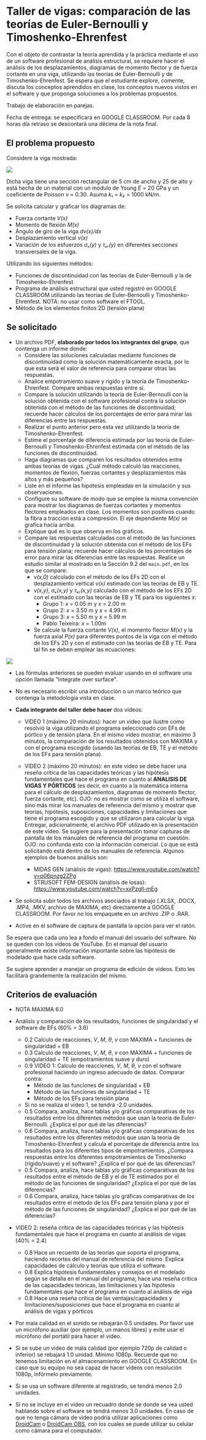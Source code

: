 # Taller de vigas: comparación de las teorías de Euler-Bernoulli y Timoshenko-Ehrenfest

Con el objeto de contrastar la teoría aprendida y la práctica mediante el uso de un software profesional de análisis estructural, se requiere hacer el análisis de los desplazamientos, diagramas de momento flector y de fuerza cortante en una viga, utilizando las teorías de Euler-Bernoulli y de Timoshenko-Ehrenfest. Se espera que el estudiante explore, comente, discuta los conceptos aprendidos en clase, los conceptos nuevos vistos en el software y que proponga soluciones a los problemas propuestos.

Trabajo de elaboración en parejas.

Fecha de entrega: se especificará en GOOGLE CLASSROOM. Por cada 8 horas día retraso se descontará una décima de la nota final.


## El problema propuesto
Considere la viga mostrada:

<img src="figs/viga_2022a.svg"/>

Dicha viga tiene una sección rectangular de 5 cm de ancho y 25 de alto y está hecha de un material con un módulo de Young *E* = 20 GPa y un coeficiente de Poisson *ν* = 0.30. Asuma *k₁* = *k₂* = 1000 kN/m.

Se solicita calcular y graficar los diagramas de:
* Fuerza cortante *V(x)*
* Momento de flexión *M(x)*
* Ángulo de giro de la viga *dv(x)/dx*
* Desplazamiento vertical *v(x)*
* Variación de los esfuerzos *σₓ(y)* y *τₓᵧ(y)* en diferentes secciones transversales de la viga.

Utilizando los siguientes métodos:
* Funciones de discontinuidad con las teorías de Euler-Bernoulli y la de Timoshenko-Ehrenfest
* Programa de análisis estructural que usted registró en GOOGLE CLASSROOM utilizando las teorías de Euler-Bernoulli y Timoshenko-Ehrenfest. NOTA: no usar como software el FTOOL.
* Método de los elementos finitos 2D (tensión plana)


## Se solicitado
* Un archivo PDF, **elaborado por todos los integrantes del grupo**, que contenga un informe donde:
  * Considere las soluciones calculadas mediante funciones de discontinuidad como la solución matemáticamente exacta, por lo que esta será el valor de referencia para comparar otras las respuestas.
  * Analice empotramiento suave y rígido y la teoría de Timoshenko-Ehrenfest. Compare ambas respuestas entre sí.
  * Compare la solución utilizando la teoría de Euler-Bernoulli con la
    solución obtenida con el software profesional contra la solución obtenida con el método de las funciones de discontinuidad; recuerde hacer cálculos de los porcentajes de error para mirar las diferencias entre las respuestas.
  * Realizar el punto anterior pero esta vez utilizando la teoría de Timoshenko-Ehrenfest.
  * Estime el porcentaje de diferencia estimada por las teoría de Euler-Bernoulli y Timoshenko-Ehrenfest estimada con el método de las funciones de discontinuidad.
  * Haga diagramas que comparen los resultados obtenidos entre ambas teorías de vigas. ¿Cuál método calculó las reacciones, momentos de flexión, fuerzas cortantes y desplazamientos más altos y más pequeños? 
  * Liste en el informe las hipótesis empleadas en la simulación y sus observaciones.
  * Configure su software de modo que se emplee la misma convención para mostrar los diagramas de fuerzas cortantes y momentos flectores empleados en clase. Los momentos son positivos cuando la fibra a tracción está a compresión. El eje dependiente *M(x)* se grafica hacia arriba.
  * Explique qué es lo que observa en los gráficos.
  * Compare las respuestas calculadas con el método de las funciones de discontinuidad y la solución obtenida con el método de los EFs para tensión plana; recuerde hacer cálculos de los porcentajes de error para mirar las diferencias entre las respuestas. Realice un estudio similar al mostrado en la Sección 9.2 del `main.pdf`, en los que se compare:
    * *v(x,0)* calculado con el método de los EFs 2D con el desplazamiento vertical *v(x)* estimado con las teorías de EB y TE.
    * *v(x,y)*, *σₓ(x,y)* y *τₓᵧ(x,y)* calculado con el método de los EFs 2D con el  estimado con las teorías de EB y TE para los siguientes *x*:
       * Grupo 1: *x* = 0.05 m y *x* = 2.00 m
       * Grupo 2: *x* = 3.50 m y *x* = 4.99 m
       * Grupo 3: *x* = 5.50 m y *x* = 5.99 m
       * Pablo Teixeira:   *x* = 1.00m
    * Se calcule la fuerza cortante *V(x)*, el momento flector *M(x)* y la fuerza axial *P(x)* para diferentes puntos de la viga con el método de los EFs 2D y con el estimado con las teorías de EB y TE. Para tal fin se deben emplear las ecuaciones:
<!---
Compile en: https://tex.s2cms.com

\begin{align*}
V(x) &= - \iint_{A(x)}   \tau_{xy}(x,y,z) \operatorname{d} y \operatorname{d} z \\
M(x) &= - \iint_{A(x)} y \sigma_{x}(x,y,z) \operatorname{d} y \operatorname{d} z \\
P(x) &= + \iint_{A(x)}   \sigma_{x}(x,y,z) \operatorname{d} y \operatorname{d} z 
\end{align*}
--->
 ![](https://tex.s2cms.ru/svg/%5Cbegin%7Balign*%7D%0AV(x)%20%26%3D%20-%20%5Ciint_%7BA(x)%7D%20%5Ctau_%7Bxy%7D(x%2Cy%2Cz)%20%5Coperatorname%7Bd%7D%20y%20%5Coperatorname%7Bd%7D%20z%20%5C%5C%0AM(x)%20%26%3D%20-%20%5Ciint_%7BA(x)%7D%20y%20%5Csigma_%7Bx%7D(x%2Cy%2Cz)%20%5Coperatorname%7Bd%7D%20y%20%5Coperatorname%7Bd%7D%20z%20%5C%5C%0AP(x)%20%26%3D%20%2B%20%5Ciint_%7BA(x)%7D%20%5Csigma_%7Bx%7D(x%2Cy%2Cz)%20%5Coperatorname%7Bd%7D%20y%20%5Coperatorname%7Bd%7D%20z%20%0A%5Cend%7Balign*%7D)
  * Las fórmulas anteriores se pueden evaluar usando en el software una opción llamada "Integrate over surface".

  * No es necesario escribir una introducción o un marco teórico que contenga la metodología vista en clase.

* **Cada integrante del taller debe hacer** dos videos:
  * VIDEO 1 (máximo 20 minutos): hacer un video que ilustre como resolvió la viga utilizando el programa seleccionado con EFs de pórtico y de tensión plana. En el mismo video mostrar, en máximo 3 minutos, la comparación de los resultados obtenidos con MAXIMA y con el programa escogido (usando las teorías de EB, TE y el método de los EFs para tensión plana).

  * VIDEO 2 (máximo 20 minutos): en este video se debe hacer una reseña crítica de las capacidades teóricas y las hipótesis fundamentales que hace el programa en cuanto al **ANALISIS DE VIGAS Y PÓRTICOS** (es decir, en cuanto a la matemática interna para el cálculo de desplazamientos, diagramas de momento flector, fuerza cortante, etc). OJO: no es mostrar como se utiliza el software, sino más mirar los manuales de referencia del mismo y mostrar que teorías, hipótesis, suposiciones, capacidades y limitaciones que tiene el programa escogido y que se utilizaron para calcular la viga. Entregar, adicionalmente, el archivo PDF utilizado en la presentación de este video. Se sugiere para la presentación tomar capturas de pantalla de los manuales de referencia del programa en cuestión. OJO: no confunda esto con la información comercial. Lo que se está solicitando está dentro de los manuales de referencia. Algunos ejemplos de buenos análisis son:
     * MIDAS GEN (análisis de vigas): https://www.youtube.com/watch?v=p06pnzg2ZPg
     * STRUSOFT FEM-DESIGN (análisis de losas): https://www.youtube.com/watch?v=xxPzgIl-mEg

* Se solicita subir todos los archivos asociados al trabajo (.XLSX, .DOCX, .MP4, .MKV, archivo de MAXIMA, etc) directamente a GOOGLE CLASSROOM. Por favor no los empaquete en un archivo .ZIP o .RAR.

* Active en el software de captura de pantalla la opción para ver el ratón.

Se espera que cada uno lea a fondo el manual del usuario del software. No se queden con los videos de YouTube. En el manual del usuario generalmente existe información importante sobre las hipótesis de modelado que hace cada software.

Se sugiere aprender a manejar un programa de edición de videos. Esto les facilitará grandemente la realización del mismo.


## Criterios de evaluación
* NOTA MAXIMA 6.0

* Análisis y comparación de los resultados, funciones de singularidad y el software de EFs (60% = 3.6)
  * 0.2 Calculo de reacciones, *V*, *M*, *θ*, *v* con MAXIMA + funciones de singularidad + EB
  * 0.3 Calculo de reacciones, *V*, *M*, *θ*, *v* con MAXIMA + funciones de singularidad + TE (empotramientos suave y duro)
  * 0.9 VIDEO 1: Calculo de reacciones, *V*, *M*, *θ*, *v* con el software profesional haciendo un ingreso adecuado de datos. Comparar contra:
     * Método de las funciones de singularidad + EB
     * Método de las funciones de singularidad + TE
     * Método de los EFs para tensión plana
  * Si no se realiza el video 1, se tendrá -2.0 unidades.
  * 0.5 Compara, analiza, hace tablas y/o gráficas comparativas de los resultados entre los diferentes métodos que usan la teoría de Euler-Bernoulli. ¿Explica el por qué de las diferencias?
  * 0.6 Compara, analiza, hace tablas y/o gráficas comparativas de los resultados entre los diferentes métodos que usan la teoría de Timoshenko-Ehrenfest y calcula el porcentaje de diferencia entre los resultados para los diferentes tipos de empotramientos. ¿Compara respuestas entre los diferentes empotramientos de Timoshenko (rígido/suave) y el software? ¿Explica el por qué de las diferencias?
  * 0.5 Compara, analiza, hace tablas y/o gráficas comparativas de los resultados entre el método de EB y el de TE estimados por el método de las funciones de singularidad? ¿Explica el por qué de las diferencias?
  * 0.6 Compara, analiza, hace tablas y/o gráficas comparativas de los resultados entre el método de los EFs para tensión plana y por el método de las funciones de singularidad? ¿Explica el por qué de las diferencias?

* VIDEO 2: reseña crítica de las capacidades teóricas y las hipótesis fundamentales que hace el programa en cuanto al análisis de vigas (40% = 2.4)
  * 0.8 Hace un recuento de las teorías que soporta el programa, haciendo recortes del manual de referencia del mismo. Explica capacidades de cálculo y teorías que utiliza el software. 
  * 0.8 Explica hipótesis fundamentales y consejos en el modelado según se detalla en el manual del programa; hace una reseña crítica de las capacidades teóricas, las limitaciones y las hipótesis fundamentales que hace el programa en cuanto al análisis de viga
  * 0.8 Hace una reseña crítica de las ventajas/capacidades y limitaciones/suposiciones que hace el programa en cuanto al análisis de vigas y pórticos

* Por mala calidad en el sonido se rebajarán 0.5 unidades. Por favor use un micrófono auxiliar (por ejemplo, un manos libres) y evite usar el micrófono del portátil para hacer el video.

* Si se sube un video de mala calidad (por ejemplo 720p de calidad o inferior) se rebajará 1.0 unidad. Mínimo 1080p. Recuerde que no tenemos limitación en el almacenamiento en GOOGLE CLASSROOM. En caso que su equipo no sea capaz de hacer videos con resolución 1080p, infórmelo previamente.

* Si se usa un software diferente al registrado, se tendrá menos 2.0 unidades.

* Si no se incluye en el video un recuadro donde se donde se vea usted hablando sobre el software se tendrá menos 3.0 unidades. En caso de que no tenga cámara de video podría utilizar aplicaciones como [DroidCam](https://play.google.com/store/apps/details?id=com.dev47apps.droidcam) o [DroidCam OBS](https://play.google.com/store/apps/details?id=com.dev47apps.obsdroidcam), con los cuales se puede utilizar su celular como cámara para el computador.
